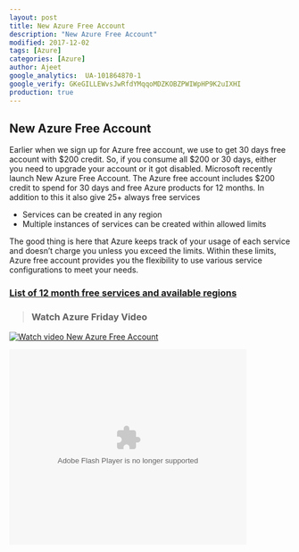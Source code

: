 ```yaml
---
layout: post
title: New Azure Free Account
description: "New Azure Free Account"
modified: 2017-12-02
tags: [Azure]
categories: [Azure]
author: Ajeet
google_analytics:  UA-101864870-1
google_verify: GKeGILLEWvsJwRfdYMqqoMDZKOBZPWIWpHP9K2uIXHI
production: true
---
```

 ## New Azure Free Account

Earlier when we sign up for Azure free account, we use to get 30 days free account with $200 credit. So, if you consume all $200 or 30 days, either you need to upgrade your account or it got disabled. Microsoft recently launch New Azure Free Account. The Azure free account includes $200 credit to spend for 30 days and free Azure products for 12 months. In addition to this it also give  25+ always free services
<!--more-->
*   Services can be created in any region
*   Multiple instances of services can be created within allowed limits
 

The good thing is here that Azure keeps track of your usage of each service and doesn’t charge you unless you exceed the limits. Within these limits, Azure free account provides you the flexibility to use various service configurations to meet your needs.

 ###  [List of 12 month free services and available regions](https://azure.microsoft.com/en-us/free/free-account-faq/)
 

> ### Watch Azure Friday Video

   [![Watch video New Azure Free Account](https://sec.ch9.ms/ch9/6a67/8168a264-d235-4cc2-aaf5-98bca6606a67/AzFrAzFreeAcct_960.jpg)](https://sec.ch9.ms/ch9/6a67/8168a264-d235-4cc2-aaf5-98bca6606a67/AzFrAzFreeAcct_high.mp4)

   <object width="425" height="350">
  <param name="movie" value="http://www.youtube.com/user/wwwLoveWatercom?v=BTRN1YETpyg" />
  <param name="wmode" value="transparent" />
  <embed src="http://www.youtube.com/user/wwwLoveWatercom?v=BTRN1YETpyg"
         type="application/x-shockwave-flash"
         wmode="transparent" width="425" height="350" />
</object>